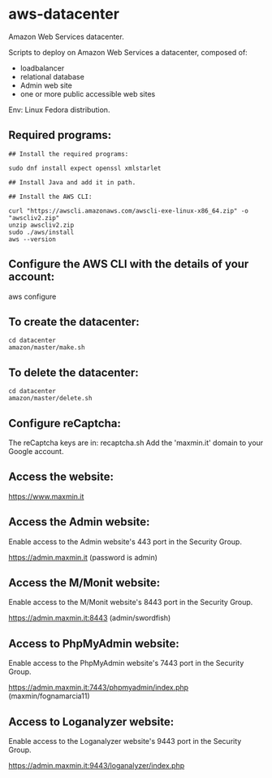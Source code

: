# aws-datacenter
Amazon Web Services datacenter.

Scripts to deploy on Amazon Web Services a datacenter, composed of:
- loadbalancer
- relational database
- Admin web site
- one or more public accessible web sites

Env: Linux Fedora distribution.

## Required programs:
```
## Install the required programs: 

sudo dnf install expect openssl xmlstarlet

## Install Java and add it in path.

## Install the AWS CLI:

curl "https://awscli.amazonaws.com/awscli-exe-linux-x86_64.zip" -o "awscliv2.zip"
unzip awscliv2.zip
sudo ./aws/install
aws --version

```

## Configure the AWS CLI with the details of your account:
aws configure

## To create the datacenter:
```
cd datacenter
amazon/master/make.sh
```

## To delete the datacenter:
```
cd datacenter
amazon/master/delete.sh
```

## Configure reCaptcha:

The reCaptcha keys are in: recaptcha.sh
Add the 'maxmin.it' domain to your Google account.

## Access the website:
 
https://www.maxmin.it

## Access the Admin website:

Enable access to the Admin website's 443 port in the Security Group.

https://admin.maxmin.it
(password is admin)

## Access the M/Monit website:

Enable access to the M/Monit website's 8443 port in the Security Group.

https://admin.maxmin.it:8443
(admin/swordfish)

## Access to PhpMyAdmin website:

Enable access to the PhpMyAdmin website's 7443 port in the Security Group.

https://admin.maxmin.it:7443/phpmyadmin/index.php
(maxmin/fognamarcia11)

## Access to Loganalyzer website:

Enable access to the Loganalyzer website's 9443 port in the Security Group.

https://admin.maxmin.it:9443/loganalyzer/index.php


